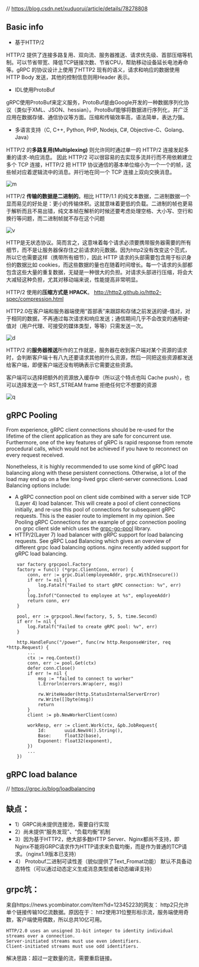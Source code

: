 // https://blog.csdn.net/xuduorui/article/details/78278808

Basic info
----

- 基于HTTP/2 

HTTP/2 提供了连接多路复用、双向流、服务器推送、请求优先级、首部压缩等机制。可以节省带宽、降低TCP链接次数、节省CPU，帮助移动设备延长电池寿命等。gRPC 的协议设计上使用了HTTP2 现有的语义，请求和响应的数据使用HTTP Body 发送，其他的控制信息则用Header 表示。

- IDL使用ProtoBuf 

gRPC使用ProtoBuf来定义服务，ProtoBuf是由Google开发的一种数据序列化协议（类似于XML、JSON、hessian）。ProtoBuf能够将数据进行序列化，并广泛应用在数据存储、通信协议等方面。压缩和传输效率高，语法简单，表达力强。

- 多语言支持（C, C++, Python, PHP, Nodejs, C#, Objective-C、Golang、Java） 

HTTP/2 的**多路复用(Multiplexing)** 则允许同时通过单一的 HTTP/2 连接发起多重的请求-响应消息。 
因此 HTTP/2 可以很容易的去实现多流并行而不用依赖建立多个 TCP 连接，HTTP/2 把 HTTP 协议通信的基本单位缩小为一个一个的帧，这些帧对应着逻辑流中的消息。并行地在同一个 TCP 连接上双向交换消息。

![m](https://img-blog.csdn.net/20171019105033713?watermark/2/text/aHR0cDovL2Jsb2cuY3Nkbi5uZXQveHVkdW9ydWk=/font/5a6L5L2T/fontsize/400/fill/I0JBQkFCMA==/dissolve/70/gravity/SouthEast)

HTTP/2 **传输的数据是二进制的**。相比 HTTP/1.1 的纯文本数据，二进制数据一个显而易见的好处是：更小的传输体积。这就意味着更低的负载。二进制的帧也更易于解析而且不易出错，纯文本帧在解析的时候还要考虑处理空格、大小写、空行和换行等问题，而二进制帧就不存在这个问题

![v](https://img-blog.csdn.net/20171019105519131?watermark/2/text/aHR0cDovL2Jsb2cuY3Nkbi5uZXQveHVkdW9ydWk=/font/5a6L5L2T/fontsize/400/fill/I0JBQkFCMA==/dissolve/70/gravity/SouthEast)

HTTP是无状态协议。简而言之，这意味着每个请求必须要携带服务器需要的所有细节，而不是让服务器保存住之前请求的元数据。因为http2没有改变这个范式，所以它也需要这样（携带所有细节），因此 HTTP 请求的头部需要包含用于标识身份的数据比如 cookies，而这些数据的量也在随着时间增长。每一个请求的头部都包含这些大量的重复数据，无疑是一种很大的负担。对请求头部进行压缩，将会大大减轻这种负担，尤其对移动端来说，性能提高非常明显。

HTTP/2 使用的**压缩方式是 HPACK**。 http://http2.github.io/http2-spec/compression.html

HTTP2.0在客户端和服务器端使用“首部表”来跟踪和存储之前发送的键-值对，对于相同的数据，不再通过每次请求和响应发送；通信期间几乎不会改变的通用键-值对（用户代理、可接受的媒体类型，等等）只需发送一次。

![d](https://img-blog.csdn.net/20171019105927130?watermark/2/text/aHR0cDovL2Jsb2cuY3Nkbi5uZXQveHVkdW9ydWk=/font/5a6L5L2T/fontsize/400/fill/I0JBQkFCMA==/dissolve/70/gravity/SouthEast)


HTTP/2 的**服务器推送**所作的工作就是，服务器在收到客户端对某个资源的请求时，会判断客户端十有八九还要请求其他的什么资源，然后一同把这些资源都发送给客户端，即便客户端还没有明确表示它需要这些资源。

客户端可以选择把额外的资源放入缓存中（所以这个特点也叫 Cache push），也可以选择发送一个 RST_STREAM frame 拒绝任何它不想要的资源

![q](https://img-blog.csdn.net/20171019110237588?watermark/2/text/aHR0cDovL2Jsb2cuY3Nkbi5uZXQveHVkdW9ydWk=/font/5a6L5L2T/fontsize/400/fill/I0JBQkFCMA==/dissolve/70/gravity/SouthEast)


gRPC Pooling
----

From experience, gRPC client connections should be re-used for the lifetime of the client application as they are safe for concurrent use. Furthermore, one of the key features of gRPC is rapid response from remote procedural calls, which would not be achieved if you have to reconnect on every request received.

Nonetheless, it is highly recommended to use some kind of gRPC load balancing along with these persistent connections. Otherwise, a lot of the load may end up on a few long-lived grpc client-server connections. Load Balancing options include:

- A gRPC connection pool on client side combined with a server side TCP (Layer 4) load balancer. This will create a pool of client connections initially, and re-use this pool of connections for subsequent gRPC requests. This is the easier route to implement in my opinion. See Pooling gRPC Connections for an example of grpc connection pooling on grpc client side which uses the [grpc-go-pool](https://github.com/processout/grpc-go-pool) library.
- HTTP/2(Layer 7) load balancer with gRPC support for load balancing requests. See gRPC Load Balancing which gives an overview of different grpc load balancing options. nginx recently added support for gRPC load balancing.

```golang
    var factory grpcpool.Factory
    factory = func() (*grpc.ClientConn, error) {
        conn, err := grpc.Dial(employeeAddr, grpc.WithInsecure())
        if err != nil {
            log.Fatalf("Failed to start gRPC connection: %v", err)
        }
        log.Infof("Connected to employee at %s", employeeAddr)
        return conn, err
    }

    pool, err := grpcpool.New(factory, 5, 5, time.Second)
    if err != nil {
        log.Fatalf("Failed to create gRPC pool: %v", err)
    }

    http.HandleFunc("/power", func(rw http.ResponseWriter, req *http.Request) {
        ...
        ctx := req.Context()
        conn, err := pool.Get(ctx)
        defer conn.Close()
        if err != nil {
            msg := "failed to connect to worker"
            l.Errorln(errors.Wrap(err, msg))

            rw.WriteHeader(http.StatusInternalServerError)
            rw.Write([]byte(msg))
            return
        }
        client := pb.NewWorkerClient(conn)

        workResp, err := client.Work(ctx, &pb.JobRequest{
            Id:       uuid.NewV4().String(),
            Base:     float32(base),
            Exponent: float32(exponent),
        })
        ...
    })
```


gRPC load balance
----

// https://grpc.io/blog/loadbalancing




缺点：
----

- 1）GRPC尚未提供连接池，需要自行实现 
- 2）尚未提供“服务发现”、“负载均衡”机制 
- 3）因为基于HTTP2，绝大部多数HTTP Server、Nginx都尚不支持，即Nginx不能将GRPC请求作为HTTP请求来负载均衡，而是作为普通的TCP请求。（nginx1.9版本已支持） 
- 4） Protobuf二进制可读性差（貌似提供了Text_Fromat功能） 
默认不具备动态特性（可以通过动态定义生成消息类型或者动态编译支持）

grpc坑：
----

来自https://news.ycombinator.com/item?id=12345223的网友： 
http2只允许单个链接传输10亿流数据。原因在于： 
htt2使用31位整形标示流，服务端使用奇数，客户端使用偶数，所以总共10亿可用。

```
HTTP/2.0 uses an unsigned 31-bit integer to identity individual streams over a connection.
Server-initiated streams must use even identifiers. 
Client-initiated streams must use odd identifiers.
```

解决思路：超过一定数量的流，需要重启链接。
